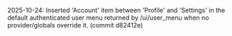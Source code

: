 2025-10-24: Inserted 'Account' item between 'Profile' and 'Settings' in the default authenticated user menu returned by /ui/user_menu when no provider/globals override it. (commit d82412e)
